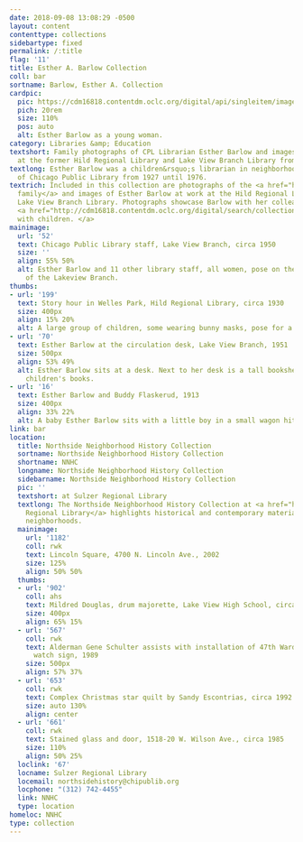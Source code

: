 ```yaml
---
date: 2018-09-08 13:08:29 -0500
layout: content
contenttype: collections
sidebartype: fixed
permalink: /:title
flag: '11'
title: Esther A. Barlow Collection
coll: bar
sortname: Barlow, Esther A. Collection
cardpic:
  pic: https://cdm16818.contentdm.oclc.org/digital/api/singleitem/image/bar/43/default.jpg
  pich: 20rem
  size: 110%
  pos: auto
  alt: Esther Barlow as a young woman.
category: Libraries &amp; Education
textshort: Family photographs of CPL Librarian Esther Barlow and images of her work
  at the former Hild Regional Library and Lake View Branch Library from 1927 to 1976.
textlong: Esther Barlow was a children&rsquo;s librarian in neighborhood branches
  of Chicago Public Library from 1927 until 1976.
textrich: Included in this collection are photographs of the <a href="http://cdm16818.contentdm.oclc.org/digital/search/collection/bar/searchterm/Barlow%20family/field/subjed/mode/all/conn/and/order/nosort">Barlow
  family</a> and images of Esther Barlow at work at the Hild Regional Library and
  Lake View Branch Library. Photographs showcase Barlow with her colleagues and her
  <a href="http://cdm16818.contentdm.oclc.org/digital/search/collection/bar/searchterm/Working%20with%20children/field/subjed/mode/all/conn/and/order/nosort">work
  with children. </a>
mainimage:
  url: '52'
  text: Chicago Public Library staff, Lake View Branch, circa 1950
  size: ''
  align: 55% 50%
  alt: Esther Barlow and 11 other library staff, all women, pose on the front steps
    of the Lakeview Branch.
thumbs:
- url: '199'
  text: Story hour in Welles Park, Hild Regional Library, circa 1930
  size: 400px
  align: 15% 20%
  alt: A large group of children, some wearing bunny masks, pose for a picture.
- url: '70'
  text: Esther Barlow at the circulation desk, Lake View Branch, 1951
  size: 500px
  align: 53% 49%
  alt: Esther Barlow sits at a desk. Next to her desk is a tall bookshelf filled with
    children's books.
- url: '16'
  text: Esther Barlow and Buddy Flaskerud, 1913
  size: 400px
  align: 33% 22%
  alt: A baby Esther Barlow sits with a little boy in a small wagon hitched to a goat.
link: bar
location:
  title: Northside Neighborhood History Collection
  sortname: Northside Neighborhood History Collection
  shortname: NNHC
  longname: Northside Neighborhood History Collection
  sidebarname: Northside Neighborhood History Collection
  pic: ''
  textshort: at Sulzer Regional Library
  textlong: The Northside Neighborhood History Collection at <a href="https://www.chipublib.org/locations/67">Sulzer
    Regional Library</a> highlights historical and contemporary materials about Northside
    neighborhoods.
  mainimage:
    url: '1182'
    coll: rwk
    text: Lincoln Square, 4700 N. Lincoln Ave., 2002
    size: 125%
    align: 50% 50%
  thumbs:
  - url: '902'
    coll: ahs
    text: Mildred Douglas, drum majorette, Lake View High School, circa 1942
    size: 400px
    align: 65% 15%
  - url: '567'
    coll: rwk
    text: Alderman Gene Schulter assists with installation of 47th Ward neighborhood
      watch sign, 1989
    size: 500px
    align: 57% 37%
  - url: '653'
    coll: rwk
    text: Complex Christmas star quilt by Sandy Escontrias, circa 1992
    size: auto 130%
    align: center
  - url: '661'
    coll: rwk
    text: Stained glass and door, 1518-20 W. Wilson Ave., circa 1985
    size: 110%
    align: 50% 25%
  loclink: '67'
  locname: Sulzer Regional Library
  locemail: northsidehistory@chipublib.org
  locphone: "(312) 742-4455"
  link: NNHC
  type: location
homeloc: NNHC
type: collection
---
```

